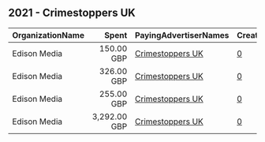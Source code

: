 ## 2021 - Crimestoppers UK 
|OrganizationName|Spent|PayingAdvertiserNames|CreativeUrls|Impressions|Genders|AgeBrackets|CountryCodes|BillingAddresses|CandidateBallotInformation|
|:---|---:|:---|:---|---:|:---|:---|:---|:---|:---|
|Edison Media|150.00 GBP|[Crimestoppers UK](2021/Crimestoppers_UK.md)|[0](https://www.snap.com/political-ads/asset/eb39d56c1f07f373a5bdebf8f38fab5f6a168500e8f1bce386f946ddb421c320?mediaType=mp4)|89,172||15+|united kingdom|GB||
|Edison Media|326.00 GBP|[Crimestoppers UK](2021/Crimestoppers_UK.md)|[0](https://www.snap.com/political-ads/asset/937c31e15b56b31fca612ce9d21f44ab28a268b20f775a731afb6a3ee8c92024?mediaType=mp4)|185,907||15+|united kingdom|GB||
|Edison Media|255.00 GBP|[Crimestoppers UK](2021/Crimestoppers_UK.md)|[0](https://www.snap.com/political-ads/asset/852261354cbe0d8c562bfbdc6131d1df9ad1db020a897e537b81f603dec8e413?mediaType=mp4)|151,305||15+|united kingdom|GB||
|Edison Media|3,292.00 GBP|[Crimestoppers UK](2021/Crimestoppers_UK.md)|[0](https://www.snap.com/political-ads/asset/e9c50d9a9355849c834171d39e6e898b3ac6ba047af7ded785c4880fab216cc2?mediaType=mp4)|2,153,391|||united kingdom|GB||
